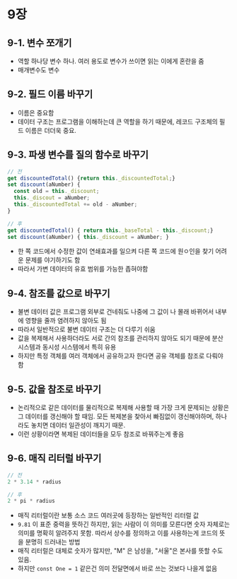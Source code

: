 # 9장

## 9-1. 변수 쪼개기

- 역할 하나당 변수 하나. 여러 용도로 변수가 쓰이면 읽는 이에게 혼란을 줌
- 매개변수도 변수

## 9-2. 필드 이름 바꾸기

- 이름은 중요함
- 데이터 구조는 프로그램을 이해하는데 큰 역할을 하기 때문에, 레코드 구조체의 필드 이름은 더더욱 중요. 

## 9-3. 파생 변수를 질의 함수로 바꾸기

```javascript
// 전
get discountedTotal() {return this._discountedTotal;}
set discount(aNumber) {
  const old = this._discount;
  this._discout = aNumber;
  this._discountedTotal += old - aNumber;
}

// 후
get discountedTotal() { return this._baseTotal - this._discount;}
set discount(aNumber) { this._discount = aNumber; }
```

- 한 쪽 코드에서 수정한 값이 연쇄효과를 일으켜 다른 쪽 코드에 원ㅇ인을 찾기 어려운 문제를 야기하기도 함 
- 따라서 가변 데이터의 유효 범위를 가능한 좁혀야함

## 9-4. 참조를 값으로 바꾸기

- 불변 데이터 값은 프로그램 외부로 건네줘도 나중에 그 값이 나 몰래 바뀌어서 내부에 영향을 줄까 염려하지 않아도 됨
- 따라서 일반적으로 불변 데이터 구조는 더 다루기 쉬움
- 값을 복제해서 사용하더라도 서로 간의 참조를 관리하지 않아도 되기 때문에 분산 시스템과 동시성 시스템에서 특히 유용
- 하지만 특정 객체를 여러 객체에서 공유하고자 한다면 공유 객체를 참조로 다뤄야 함

## 9-5. 값을 참조로 바꾸기

- 논리적으로 같은 데이터를 물리적으로 복제해 사용할 때 가장 크게 문제되는 상황은 그 데이터를 갱신해야 할 때임. 모든 복제본을 찾아서 빠짐없이 갱신해야하며, 하나라도 놓치면 데이터 일관성이 깨지기 때문.
- 이런 상황이라면 복제된 데이터들을 모두 참조로 바꿔주는게 좋음

## 9-6. 매직 리터럴 바꾸기

```javascript
// 전
2 * 3.14 * radius

// 후
2 * pi * radius
```

- 매직 리터럴이란 보통 소스 코드 여러곳에 등장하는 일반적인 리터럴 값
- `9.81` 이 표준 중력을 뜻하긴 하지만, 읽는 사람이 이 의미를 모른다면 숫자 자체로는 의미를 명확히 알려주지 못함. 따라서 상수를 정의하고 이를 사용하는게 코드의 뜻을 분명히 드러내는 방법
- 매직 리터럴은 대체로 숫자가 많지만, "M" 은 남성을, "서울"은 본사를 뜻할 수도 있음.
- 하지만 `const One = 1` 같은건 의미 전달면에서 바로 쓰는 것보다 나을게 없음

